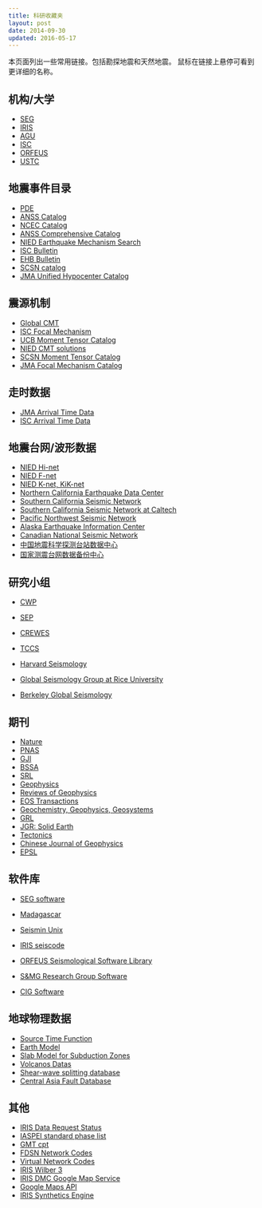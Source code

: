 ```yaml
---
title: 科研收藏夹
layout: post
date: 2014-09-30
updated: 2016-05-17
---
```


本页面列出一些常用链接。包括勘探地震和天然地震。
鼠标在链接上悬停可看到更详细的名称。

<!--<div class="tag-cloud">-->

## 机构/大学

- [SEG](http://seg.org/ "Society of Exploration Geophysicists")
- [IRIS](http://www.iris.edu/hq/ "Incorporated Research Institutions for Seismology")
- [AGU](http://sites.agu.org/ "American Geophysical Union")
- [ISC](http://www.isc.ac.uk/ "International Seismological Centre")
- [ORFEUS](http://www.orfeus-eu.org/index.html "Observatories and Research Facilities for European Seismology")
- [USTC](http://www.ustc.edu.cn "University of Science and Technology of China")

## 地震事件目录

- [PDE](http://earthquake.usgs.gov/data/pde.php)
- [ANSS Catalog](http://www.ncedc.org/anss/)
- [NCEC Catalog](http://www.ncedc.org/ncedc/catalogs.html)
- [ANSS Comprehensive Catalog](http://earthquake.usgs.gov/earthquakes/search/)
- [NIED Earthquake Mechanism Search](http://www.fnet.bosai.go.jp/event/search.php?LANG=en)
- [ISC Bulletin](http://www.isc.ac.uk/iscbulletin/search/catalogue/)
- [EHB Bulletin](http://www.isc.ac.uk/ehbbulletin/)
- [SCSN catalog](http://service.scedc.caltech.edu/eq-catalogs/date_mag_loc.php)
- [JMA Unified Hypocenter Catalog](https://hinetwww11.bosai.go.jp/auth/JMA/?LANG=en)

## 震源机制

- [Global CMT](http://www.globalcmt.org/)
- [ISC Focal Mechanism](http://www.isc.ac.uk/iscbulletin/search/fmechanisms/)
- [UCB Moment Tensor Catalog](http://www.ncedc.org/ncedc/mt.html "University of California Berkeley Moment Tensor Catalog")
- [NIED CMT solutions](http://www.fnet.bosai.go.jp/event/joho.php?LANG=en)
- [SCSN Moment Tensor Catalog](http://service.scedc.caltech.edu/eq-catalogs/CMTsearch.php)
- [JMA Focal Mechanism Catalog](https://hinetwww11.bosai.go.jp/auth/JMA/?LANG=en)

## 走时数据

- [JMA Arrival Time Data](https://hinetwww11.bosai.go.jp/auth/JMA/?LANG=en)
- [ISC Arrival Time Data](http://www.isc.ac.uk/iscbulletin/search/arrivals/)

## 地震台网/波形数据

- [NIED Hi-net](http://www.hinet.bosai.go.jp/)
- [NIED F-net](http://www.fnet.bosai.go.jp/)
- [NIED K-net, KiK-net](http://www.kyoshin.bosai.go.jp/)
- [Northern California Earthquake Data Center](http://www.ncedc.org/)
- [Southern California Seismic Network](http://www.scsn.org)
- [Southern California Seismic Network at Caltech](http://scedc.caltech.edu/)
- [Pacific Northwest Seismic Network](http://pnsn.org/)
- [Alaska Earthquake Information Center](http://www.aeic.alaska.edu/)
- [Canadian National Seismic Network](http://www.earthquakescanada.nrcan.gc.ca/stndon/CNSN-RNSC/index-eng.php)
- [中国地震科学探测台站数据中心](http://www.chinarraydmc.org/)
- [国家测震台网数据备份中心](http://www.seisdmc.ac.cn/)

## 研究小组

- [CWP](http://www.cwp.mines.edu/ "Center for Wave Phenomena")
- [SEP](http://sep.stanford.edu/doku.php "Stanford Exploration Project")
- [CREWES](http://www.crewes.org/ "Consortium for Research in Elastic Wave Exploration Seismology")
- [TCCS](http://www.beg.utexas.edu/tccs/ "Texas Consortium for Computational Seismology")

- [Harvard Seismology](http://seismology.harvard.edu/)
- [Global Seismology Group at Rice University](http://www.gseis.rice.edu/)
- [Berkeley Global Seismology](http://seismo.berkeley.edu/wiki_br/Main_Page)

## 期刊

- [Nature](http://www.nature.com/)
- [PNAS](http://www.pnas.org/)
- [GJI](http://gji.oxfordjournals.org/)
- [BSSA](http://bssa.geoscienceworld.org/)
- [SRL](http://srl.geoscienceworld.org/)
- [Geophysics](http://geophysics.geoscienceworld.org/)
- [Reviews of Geophysics](http://agupubs.onlinelibrary.wiley.com/agu/journal/10.1002/(ISSN)1944-9208/)
- [EOS Transactions](http://onlinelibrary.wiley.com/journal/10.1002/(ISSN)2324-9250)
- [Geochemistry, Geophysics, Geosystems](http://agupubs.onlinelibrary.wiley.com/agu/journal/10.1002/(ISSN)1525-2027/)
- [GRL](http://agupubs.onlinelibrary.wiley.com/agu/journal/10.1002/(ISSN)1944-8007/)
- [JGR: Solid Earth](http://agupubs.onlinelibrary.wiley.com/agu/jgr/journal/10.1002/(ISSN)2169-9356/)
- [Tectonics](http://agupubs.onlinelibrary.wiley.com/agu/journal/10.1002/(ISSN)1944-9194/)
- [Chinese Journal of Geophysics](http://agupubs.onlinelibrary.wiley.com/agu/journal/10.1002/(ISSN)2326-0440/)
- [EPSL](http://www.journals.elsevier.com/earth-and-planetary-science-letters/)


## 软件库

- [SEG software](http://software.seg.org/ "software.seg.org")
- [Madagascar](http://www.ahay.org/ "Open-source software packages for multidimensional data analysis")
- [Seismin Unix](http://www.cwp.mines.edu/cwpcodes/ "Seismin Unix")


- [IRIS seiscode](https://seiscode.iris.washington.edu/)
- [ORFEUS Seismological Software Library](http://www.orfeus-eu.org/software.html)
- [S&MG Research Group Software](http://rses.anu.edu.au/seismology/index.php?p=software)
- [CIG Software](https://geodynamics.org/cig/software/)

## 地球物理数据

- [Source Time Function](http://ds.iris.edu/spud/sourcetimefunction)
- [Earth Model](http://ds.iris.edu/ds/products/emc/)
- [Slab Model for Subduction Zones](http://earthquake.usgs.gov/data/slab/)
- [Volcanos Datas](https://www.ngdc.noaa.gov/hazard/volcano.shtml)
- [Shear-wave splitting database](http://splitting.gm.univ-montp2.fr/DB/index.html)
- [Central Asia Fault Database](http://www.geo.uni-tuebingen.de/projekte/openfaults/)

## 其他

- [IRIS Data Request Status](http://www.iris.edu/ds/nodes/dmc/data/request-status/)
- [IASPEI standard phase list](http://www.isc.ac.uk/standards/phases/)
- [GMT cpt](http://soliton.vm.bytemark.co.uk/pub/cpt-city/)
- [FDSN Network Codes](http://www.fdsn.org/networks/)
- [Virtual Network Codes](http://ds.iris.edu/mda/#vnetlist)
- [IRIS Wilber 3](http://www.iris.edu/wilber3/find_event)
- [IRIS DMC Google Map Service](http://ds.iris.edu/gmap/)
- [Google Maps API](https://developers.google.com/maps/get-started/)
- [IRIS Synthetics Engine](http://service.iris.edu/irisws/syngine/1/)
